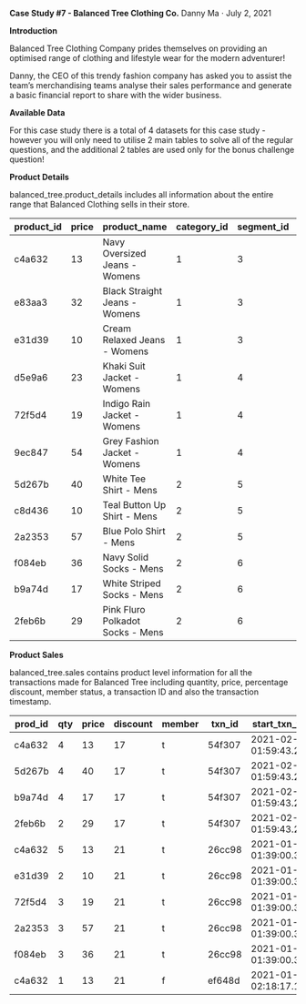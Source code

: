 **Case Study #7 - Balanced Tree Clothing Co.**
Danny Ma · July 2, 2021



**Introduction**

Balanced Tree Clothing Company prides themselves on providing an optimised range of clothing and lifestyle wear for the modern adventurer!

Danny, the CEO of this trendy fashion company has asked you to assist the team’s merchandising teams analyse their sales performance and generate a basic financial report to share with the wider business.

**Available Data**

For this case study there is a total of 4 datasets for this case study - however you will only need to utilise 2 main tables to solve all of the regular questions, and the additional 2 tables are used only for the bonus challenge question!

**Product Details**

balanced_tree.product_details includes all information about the entire range that Balanced Clothing sells in their store.

| product_id |	price |	product_name |	category_id |	segment_id |	style_id |	category_name |	segment_name |	style_name |
|------------|--------|------------|--------------|------------|-----------|----------------|--------------|-------------|
| c4a632	| 13 |	Navy Oversized Jeans - Womens |	1	| 3 |	7 |	Womens |	Jeans |	Navy Oversized |
| e83aa3	| 32 |	Black Straight Jeans - Womens	| 1	| 3 |	8 |	Womens |	Jeans |	Black Straight |
| e31d39	| 10 |	Cream Relaxed Jeans - Womens	| 1	| 3 |	9 |	Womens |	Jeans |	Cream Relaxed |
| d5e9a6	| 23 |	Khaki Suit Jacket - Womens	 | 1	| 4 |	10 |	Womens |	Jacket |	Khaki Suit |
| 72f5d4	| 19 |	Indigo Rain Jacket - Womens	| 1	| 4 |	11 |	Womens |	Jacket |	Indigo Rain |
| 9ec847	| 54 |	Grey Fashion Jacket - Womens	 | 1 | 4 |	12 |	Womens |	Jacket |	Grey Fashion |
| 5d267b	| 40 |	White Tee Shirt - Mens	| 2	| 5 |	13 |	Mens |	Shirt |	White Tee |
| c8d436	| 10 |	Teal Button Up Shirt - Mens |	2	| 5 |	14 |	Mens |	Shirt |	Teal Button Up |
| 2a2353	| 57 |	Blue Polo Shirt - Mens	| 2	| 5 |	15 |	Mens |	Shirt |	Blue Polo |
| f084eb	| 36 |	Navy Solid Socks - Mens	| 2	| 6 |	16 |	Mens |	Socks |	Navy Solid |
| b9a74d	| 17 |	White Striped Socks - Mens	 | 2	| 6 |	17 |	Mens |	Socks |	White Striped |
| 2feb6b	| 29 |	Pink Fluro Polkadot Socks - Mens	| 2	| 6 |	18 |	Mens |	Socks |	Pink Fluro Polkadot |

**Product Sales**

balanced_tree.sales contains product level information for all the transactions made for Balanced Tree including quantity, price, percentage discount, member status, a transaction ID and also the transaction timestamp.

| prod_id |	qty |	price |	discount |	member |	txn_id |	start_txn_time |
|---------|-----|-------|----------|---------|---------|-----------------|
| c4a632 |	4	| 13 |	17 |	t |	54f307 |	2021-02-13 01:59:43.296 |
| 5d267b |	4	| 40 |	17 |	t |	54f307 |	2021-02-13 01:59:43.296 |
| b9a74d |	4	| 17 |	17 |	t |	54f307 |	2021-02-13 01:59:43.296 |
| 2feb6b |	2	| 29 |	17 |	t	| 54f307 |	2021-02-13 01:59:43.296 |
| c4a632 |	5	| 13 |	21 |	t |	26cc98 |	2021-01-19 01:39:00.3456 |
| e31d39 |	2	| 10 |	21 |	t | 26cc98 |	2021-01-19 01:39:00.3456 |
| 72f5d4 |	3	| 19 |	21 |	t | 	26cc98 |	2021-01-19 01:39:00.3456 |
| 2a2353 |	3	| 57 |	21 |	t |	26cc98 |	2021-01-19 01:39:00.3456 |
| f084eb |	3	| 36 |	21 |	t	|  26cc98 |	2021-01-19 01:39:00.3456 |
| c4a632 |	1	| 13 |	21 |	f |	ef648d |	2021-01-27 02:18:17.1648 |

